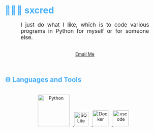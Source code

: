 <h1 style="color: #44AEFB;"> 👨🏻‍💻 sxcred </h1>



<p align:"center" style="text-align: justify; margin: 0 50px; font-size: 17px;" >
    I just do what I like, which is to code various programs in Python for myself or for someone else.
<br>
<br>
<div align="center">

[Email Me](sxcred06@gmail.com)
</div>
</p>    
<br>
<!-- Languages and Tools -->

<h2 style="color: #44AEFB">⚙️ Languages and Tools</h2>
<div align="center" style="display:block;">
</div>
<br>   
<!-- Icons Resources -->
<!-- https://devicon.dev/ -->
<!-- https://cdn.jsdelivr.net/npm/simple-icons@v3/icons/ -->
<div align="center">


  </a>    
  <a href="https://www.python.org/" target="_blank" rel="noreferrer">
      <img  alt="Python" height="100px" style="padding-right:10px;" src="https://cdn.jsdelivr.net/gh/devicons/devicon/icons/python/python-original.svg"/>

  </a>
  <a href="https://www.mysql.com/" target="_blank" rel="noreferrer">
      <img  alt="SQLite" height="45px" style="padding-right:10px;" src="https://upload.wikimedia.org/wikipedia/ru/d/d3/Mysql.png"/>
  </a>
  <a href="https://www.docker.com/" target="_blank" rel="noreferrer">
      <img  alt="Docker" height="50px" style="padding-right:10px;" src="https://cdn.jsdelivr.net/gh/devicons/devicon/icons/docker/docker-plain-wordmark.svg"/>
  </a>
  <a href="https://code.visualstudio.com/" target="_blank" rel="noreferrer">
      <img  alt="vscode" height="50px" style="padding-right:10px;"src="https://cdn.jsdelivr.net/gh/devicons/devicon/icons/vscode/vscode-original.svg"/>

  </a>
